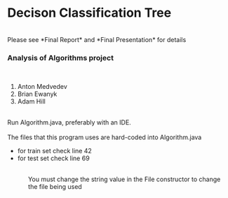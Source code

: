 # Decison Classification Tree
<br>
Please see *Final Report* and *Final Presentation* for details
<br>

<h3>Analysis of Algorithms project</h3>
<br>
<ol>
<li>Anton Medvedev</li>
<li>Brian Ewanyk</li>
<li>Adam Hill</li>
</ol>
<br>
Run Algorithm.java, preferably with an IDE.
<br><br>
The files that this program uses are hard-coded into Algorithm.java
<br>
<ul>
 <li> for train set check line 42</li>
 <li> for test set check line	69</li>
<ul>
<br>
You must change the string value in the File constructor to change the file
being used
